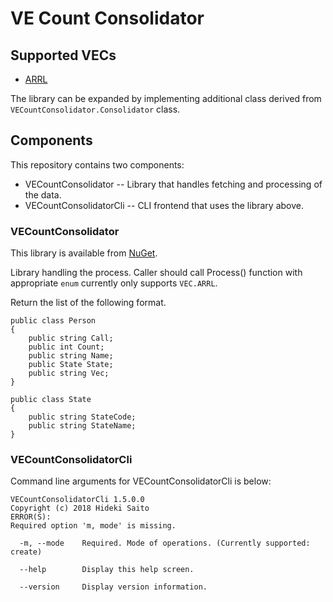 # VE Count Consolidator

## Supported VECs
- [ARRL](http://www.arrl.org/)

The library can be expanded by implementing additional class derived from `VECountConsolidator.Consolidator` class. 

## Components
This repository contains two components:

- VECountConsolidator -- Library that handles fetching and processing of the data.
- VECountConsolidatorCli -- CLI frontend that uses the library above.

### VECountConsolidator
This library is available from [NuGet](https://www.nuget.org/packages/VECountConsolidator/).

Library handling the process. Caller should call Process() function with appropriate `enum` currently only supports `VEC.ARRL`.

Return the list of the following format.

    public class Person
    {
        public string Call;
        public int Count;
        public string Name;
        public State State;
        public string Vec;
    }

    public class State
    {
        public string StateCode;
        public string StateName;
    }

### VECountConsolidatorCli

Command line arguments for VECountConsolidatorCli is below:

    VECountConsolidatorCli 1.5.0.0
    Copyright (c) 2018 Hideki Saito
    ERROR(S):
    Required option 'm, mode' is missing.

      -m, --mode    Required. Mode of operations. (Currently supported: create)

      --help        Display this help screen.

      --version     Display version information.


